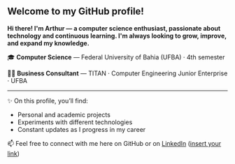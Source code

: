 ## Welcome to my GitHub profile!  
**Hi there! I'm Arthur — a computer science enthusiast, passionate about technology and continuous learning. I'm always looking to grow, improve, and expand my knowledge.**  

🎓 **Computer Science** — Federal University of Bahia (UFBA) · 4th semester  

💛🖤 **Business Consultant** — TITAN · Computer Engineering Junior Enterprise · UFBA  

---
✨ On this profile, you’ll find:  
- Personal and academic projects  
- Experiments with different technologies  
- Constant updates as I progress in my career  

📫 Feel free to connect with me here on GitHub or on [LinkedIn](#) ([insert your link](https://www.linkedin.com/in/arthurscorreia/))  
